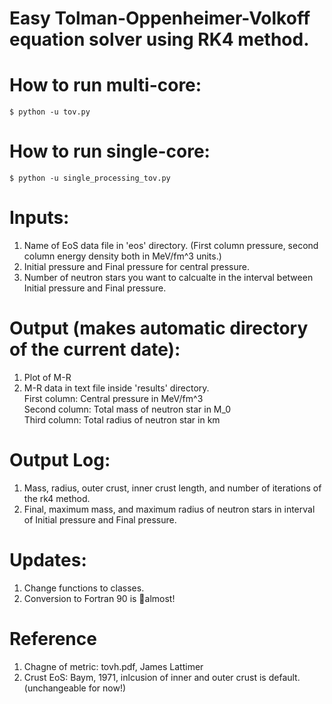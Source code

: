 # Easy Tolman-Oppenheimer-Volkoff equation solver using RK4 method.

# How to run multi-core:
  ```console
  $ python -u tov.py
  ```
# How to run single-core:
  ```console
  $ python -u single_processing_tov.py
  ```
# Inputs:
  1. Name of EoS data file in 'eos' directory. (First column pressure, second column energy density both in MeV/fm^3 units.)
  2. Initial pressure and Final pressure for central pressure.
  3. Number of neutron stars you want to calcualte in the interval between Initial pressure and Final pressure.

# Output (makes automatic directory of the current date):
  1. Plot of M-R
  2. M-R data in text file inside 'results' directory. <br />
   First column: Central pressure in MeV/fm^3 <br />
   Second column: Total mass of neutron star in M_0 <br />
   Third column: Total radius of neutron star in km
  
# Output Log:
  1. Mass, radius, outer crust, inner crust length, and number of iterations of the rk4 method.
  2. Final, maximum mass, and maximum radius of neutron stars in interval of Initial pressure and Final pressure.

# Updates:
  1. Change functions to classes.
  2. Conversion to Fortran 90 is almost!

# Reference
  1. Chagne of metric: tovh.pdf, James Lattimer
  2. Crust EoS: Baym, 1971, inlcusion of inner and outer crust is default. (unchangeable for now!)
